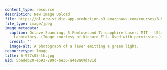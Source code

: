 ```yaml
---
content_type: resource
description: New image Upload
file: https://ol-ocw-studio-app-production.s3.amazonaws.com/courses/6-977-ultrafast-optics-spring-2005/5badeb20e593299cbe36a4e8a00da81d_6-977s05-th.jpg
file_type: image/jpeg
image_metadata:
  caption: Octave Spanning, 5 Femtosecond Ti:sapphire Laser. MIT - Ultrafast Optics
    Laboratory. (Image courtesy of Richard Ell. Used with permission.)
  credit: ''
  image-alt: A photograph of a laser emitting a green light.
resourcetype: Image
title: 6-977s05-th.jpg
uid: 5badeb20-e593-299c-be36-a4e8a00da81d
---
```

